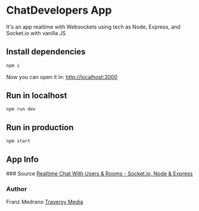 # ChatDevelopers App

It's an app realtime with Websockets using tech as Node, Express, and Socket.io with vanilla JS

## Install dependencies

```c
npm i
```

Now you can open it in: [http://localhost:3000](http://localhost:3000)

## Run in localhost

```
npm run dev
```

## Run in production

```
npm start
```

## App Info

### Source
[Realtime Chat With Users & Rooms - Socket.io, Node & Express](https://www.youtube.com/watch?v=jD7FnbI76Hg)

### Author

Franz Medrano
[Traversy Media](https://www.traversymedia.com/)
